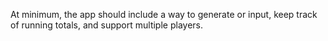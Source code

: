 At minimum, the app should include a way to generate or input, keep track of running totals, and support multiple players.